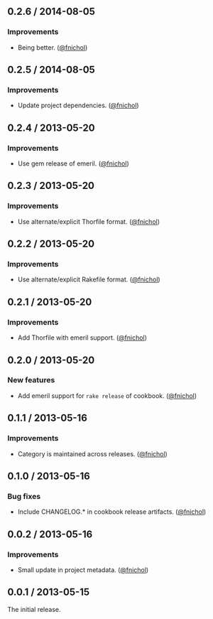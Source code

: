 ## 0.2.6 / 2014-08-05

### Improvements

* Being better. ([@fnichol][])


## 0.2.5 / 2014-08-05

### Improvements

* Update project dependencies. ([@fnichol][])


## 0.2.4 / 2013-05-20

### Improvements

* Use gem release of emeril. ([@fnichol][])


## 0.2.3 / 2013-05-20

### Improvements

* Use alternate/explicit Thorfile format. ([@fnichol][])


## 0.2.2 / 2013-05-20

### Improvements

* Use alternate/explicit Rakefile format. ([@fnichol][])


## 0.2.1 / 2013-05-20

### Improvements

* Add Thorfile with emeril support. ([@fnichol][])


## 0.2.0 / 2013-05-20

### New features

* Add emeril support for `rake release` of cookbook. ([@fnichol][])


## 0.1.1 / 2013-05-16

### Improvements

* Category is maintained across releases. ([@fnichol][])


## 0.1.0 / 2013-05-16

### Bug fixes

* Include CHANGELOG.\* in cookbook release artifacts. ([@fnichol][])


## 0.0.2 / 2013-05-16

### Improvements

* Small update in project metadata. ([@fnichol][])

## 0.0.1 / 2013-05-15

The initial release.

<!--- The following link definition list is generated by PimpMyChangelog --->
[@fnichol]: https://github.com/fnichol
